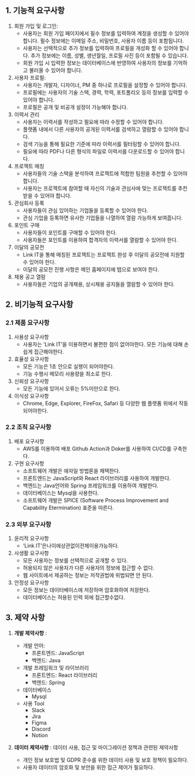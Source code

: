 ## 1. 기능적 요구사항

1. 회원 가입 및 로그인:
    - 사용자는 회원 가입 페이지에서 필수 정보를 입력하여 계정을 생성할 수 있어야 합니다. 필수 정보에는 이메일 주소, 비밀번호, 사용자 이름 등이 포함됩니다.
    - 사용자는 선택적으로 추가 정보를 입력하여 프로필을 개성화 할 수 있어야 합니다. 추가 정보에는 이름, 성별, 생년월일, 프로필 사진 등이 포함될 수 있습니다.
    - 회원 가입 시 입력한 정보는 데이터베이스에 반영하여 사용자의 정보를 기억하고 불러올 수 있어야 합니다.
2. 사용자 프로필:
    - 사용자는 개발자, 디자이너, PM 중 하나로 프로필을 설정할 수 있어야 합니다.
    - 프로필에는 사용자의 기술 스택, 경력, 학력, 포트폴리오 등의 정보를 입력할 수 있어야 합니다.
    - 프로필은 공개 및 비공개 설정이 가능해야 합니다.
3. 이력서 관리
    - 사용자는 이력서를 작성하고 필요에 따라 수정할 수 있어야 합니다.
    - 플랫폼 내에서 다른 사용자의 공개된 이력서를 검색하고 열람할 수 있어야 합니다.
    - 검색 기능을 통해 필요한 기준에 따라 이력서를 필터링할 수 있어야 합니다.
    - 필요에 따라 PDF나 다른 형식의 파일로 이력서를 다운로드할 수 있어야 합니다.
4. 프로젝트 매칭
    - 사용자들의 기술 스택을 분석하여 프로젝트에 적합한 팀원을 추천할 수 있어야 합니다.
    - 사용자는 프로젝트에 참여할 때 자신의 기술과 관심사에 맞는 프로젝트를 추천 받을 수 있어야 합니다.
5. 관심회사 등록
    - 사용자들이 관심 있어하는 기업들을 등록할 수 있어야 한다.
    - 관심 기업을 등록하면 유사한 기업들을 나열하여 열람 가능하게 보여줍니다.
6. 포인트 구매
    - 사용자들이 포인트를 구매할 수 있어야 한다.
    - 사용자들은 포인트를 이용하여 합격자의 이력서를 열람할 수 있어야 한다.
7. 이달의 공모전 
    - Link IT을 통해 매칭된 프로젝트는 프로젝트 완성 후 이달의 공모전에 지원할 수 있어야 한다.
    - 이달의 공모전 진행 사항은 메인 홈페이지에 탭으로 보여야 한다.
8. 채용 공고 열람
    - 사용자들은 기업의 공개채용, 상시채용 공지들을 열람할 수 있어야 한다.

## 2. 비기능적 요구사항

### 2.1 제품 요구사항

1. 사용성 요구사항
    - 사용자는 ‘Link IT’을 이용하면서 불편한 점이 없어야한다. 모든 기능에 대해 손 쉽게 접근해야한다.
2. 효율성 요구사항
    - 모든 기능은 1초 안으로 실행이 되어야한다.
    - 기능 수행시 메모리 사용량을 최소로 한다.
3. 신뢰성 요구사항
    - 모든 기능에 있어서 오류는 5%미만으로 한다.
4. 이식성 요구사항
    - Chrome, Edge, Explorer, FireFox, Safari 등 다양한 웹 플랫폼 위에서 작동되어야한다.

### 2.2 조직 요구사항

1. 배포 요구사항
    - AWS를 이용하여 배포 Github Action과 Doker를 사용하여 CI/CD를 구축한다.
2. 구현 요구사항
    - 소프트웨어 개발은 애자일 방법론을 채택한다.
    - 프론트엔드는 JavaScript와 React 라이브러리를 사용하여 개발한다.
    - 백엔드는 Java언어와 Spring 프레임워크를 이용하여 개발한다.
    - 데이터베이스는 Mysql을 사용한다.
    - 소프트웨어 개발은 SPICE (Software Process Improvement and Capability Etermination) 표준을 따른다.

### 2.3 외부 요구사항

1. 윤리적 요구사항
    - ‘Link IT’은나이에상관없이전체이용가능하다.
2. 사생활 요구사항
    - 모든 사용자는 정보를 선택적으로 공개할 수 있다.
    - 허용되지 않은 사용자가 다른 사용자의 정보에 접근할 수 없다.
    - 웹 사이트에서 제공하는 정보는 저작권법에 위법되면 안 된다.
3. 안정성 요구사항
    - 모든 정보는 데이터베이스에 저장하며 암호화하여 저장한다.
    - 데이터베이스는 허용된 인력 외에 접근할수없다.

## 3. 제약 사항
1. **개발 제약사항** : 
    - 개발 언어:
        - 프론트엔드: JavaScript
        - 백엔드: Java
    - 개발 프레임워크 및 라이브러리
        - 프론트엔드: React 라이브러리
        - 백엔드: Spring
    - 데이터베이스
        - Mysql
    - 사용 Tool
        - Slack
        - Jira
        - Figma
        - Discord
        - Notion

1. **데이터 제약사항** : 데이터 사용, 접근 및 마이그레이션 정책과 관련된 제약사항
    - 개인 정보 보호법 및 GDPR 준수를 위한 데이터 사용 및 보호 정책이 필요하다.
    - 사용자 데이터의 암호화 및 보안을 위한 접근 제어가 필요하다.
